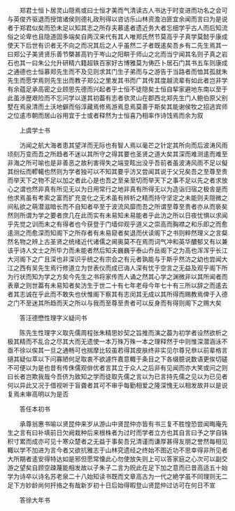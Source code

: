 <!-- { "loadSidebar": true } -->
　　郑君士恒卜居灵山隠焉或曰士恒才美而气清读古人书达于时变进而功名之会可与英俊齐驱退而授馆诸侯则德礼政刑得以咨访乐山林资澹泊匪宜余闻而言曰为是说者于郑君似矣而恐未足以知其志之所存夫慕逺者遗近务大者忘细学乎古人而后知流俗之论卑也且隐道固多端矣自两汉来代有其人唯郑氏然节莫高乎子真学莫懿乎康成使天下后世有识者无不向之而况其后之人乎虽然二子者既逺矣吾乡有二先生焉其一曰郑公子美贤贤乐善节槩甚高钓于岑山之阳畊于师山之北而当宁闻其名则子真之岩石也其一曰朱公允升研精六籍超轶百家好古博雅莫为俦匹卜居石门其书五车则康成之通德也士恒慕郑先生而不及见则求其门生子弟而与之游告于当路者而恤其孤就朱先生而愿学焉则先生出而教子郑公之里发其书而广其传其度越流辈有如此者岂非学有余蕴足承高密之业顾思先德而兴起者乎士恒不徒隠矣士恒自挈家避地东南以至于此虽渉歴艰险而不忘问学以遂其初葢有志者欤灵山在郡西北郑先生门人鲍伯原父别墅在焉泉清而土沃地僻而俗淳藏焉修焉游焉息焉莫善于斯矣其能谢侯牧之招逃宾师之位逺市朝而居山谷用宜于士或者释然为士恒喜乃相率作诗饯焉而余为叙

　　上虞学士书

　　汸闻之航大海者患其望洋而无际也有智人焉以毫芒之针定其所向而后波涛风雨顷刻万变而吾之所趋者不迷以其所守之得其要也圣贤之道大矣其深而难测逺而难至非海之所可喻也是非善恶之故利害得失之端变眩出没乎吾前者虽波涛风雨不足以儗其纷纭而轇轕也然则为学者独可以不知其要乎汸又尝闻其说于父兄矣吾之至尊至贵而举天下之物不足以加之者此心是也吾之至亲至切而举天下之事不足以先之者求放心之谓也然非真有所见无以为日用常行之地非真有所得无以为造诣归宿之极舎是而他求焉虽有考索之富而扩充变化之无术虽有辨析之精而持守坚定之未能则夫隠微之间私欲之萌潜滋暗长而不自知者卒至于波流风靡而吾之所谓至尊至贵者亦从而亵矣然则所谓为学之要者庶几在此而实有未易知未易能者乎此汸之所以日夜忧惧以求闻乎先觉之训而未之有得者也今获登于门墙仰观乎道义之崇高而胸襟之和乐即之而愈逺测之而愈深而知阁下之所存者有未易窥者矣退而伏读阁下之书则粹然理义之言粲然名物之辨上古圣贤之统绪近代诸儒之阃奥莫不在焉而词气冲和英华醲郁又有以兼该乎诗人文士之所毕力而未能者然后知夫巍巍乎泰山乔岳阁下之为高也浑浑乎长江大河阁下之广且深也非深识乎统之有宗会之有元者孰能与于斯乎然汸之幼也尝闻大江之西有吴先生焉行修道立为世表仪而成已诲人深有忧于空言之无益及观乎阁下所为行状而知为学之方矣今先生之书将家传而人诵之然其心学之渊微非以其所闻者而表章之则世葢有未易知者矣汸生于世二十有七年老母今年七十有三所以辞之而逺去者其志诚在乎此而不敢失也伏惟阁下察其有志闵其无成以其所得而赐教焉俾于入德之门不至迷其所趋而天之所以与我而至尊至贵者可以反身而有得则阁下之赐大矣

　　答汪德懋性理字义疑问书

　　陈先生性理字义取先儒周程张朱精思妙契之旨推而演之葢为初学者设然欲析之极其精而不乱合之尽其大而无遗使一本万殊万殊一本之理释然于中则惟深潜涵泳不亟不徐以俟其一旦之通畅可也揣摩比较虽若得其皮肤终非实见尔尊兄叅以前辈格言擿其疑似萃以下问寡陋何足取衷不欲遽忤嘉意輙于条目之下各缀臆说数语更俟切磋不可便以为是也昔有传侏儒观俳优者言其立于众人之后非有见闻而亦大笑或问之则曰长者岂欺我哉今吾侪为致知之学而徒取先儒之言以为已言持先儒之见以为已见者何以异此又况于借视听于盲聋者其可不审乎每勤相爱之隆深愧无以相发故并以是说复焉未审高明以为是否

　　答任本初书

　　承尊翁惠书喻以贤昆仲来岁从游山中贤昆仲亦皆有书三复不胜惶恐尝闻晦庵先生之言有曰补填前日欠阙栽种后来根株者为过时而学者立方也其自言曰予之学自铢积寸累而成亦可见十寒众楚者之无益于事矣吾兄清谨而谦厚甚得友朋之誉然每相见輙以学不加进为言今者又欲抗雅志于山林究遗经之终始不图近功不思幸得非所见者大所期者逺安得特达如是邪但愿常懐此心勿使放失则上可以答家庭之心次可以副交游之望矣自顾空疎蔑能相发故以子朱子二言为贶此在足下加之意而已昔高适五十始学为诗卒以诗名苏老泉二十八始知读书既而文章高古为一代之絶学虽不同理则无二足下方妙龄尚何扞挌之有哉新岁初十日后始得暇登山贤昆仲过访可在何日不宣

　　答徐大年书

